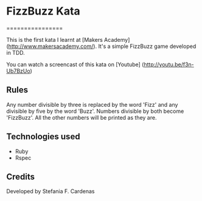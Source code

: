 # FizzBuzz Kata
================

This is the first kata I learnt at [Makers Academy] (http://www.makersacademy.com/‎). It's a simple FizzBuzz game developed in TDD.

You can watch a screencast of this kata on [Youtube] (http://youtu.be/f3n-Ub7BzUo)

Rules
-----
Any number divisible by three is replaced by the word 'Fizz' and any divisible by five by the word 'Buzz'. Numbers divisible by both become 'FizzBuzz'.
All the other numbers will be printed as they are.

Technologies used
------------------
* Ruby
* Rspec

Credits
--------

Developed by Stefania F. Cardenas



